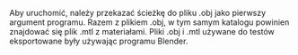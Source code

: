 Aby uruchomić, należy przekazać ścieżkę do pliku .obj jako pierwszy argument programu.
Razem z plikiem .obj, w tym samym katalogu powinien znajdować się plik .mtl z materiałami.
Pliki .obj i .mtl używane do testów eksportowane były używając programu Blender.